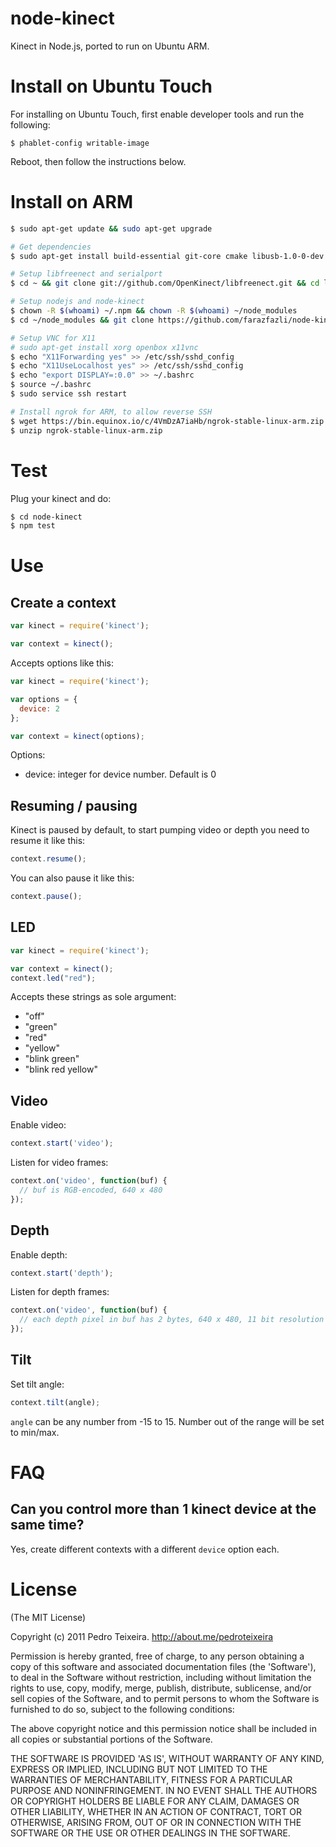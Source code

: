 # node-kinect

Kinect in Node.js, ported to run on Ubuntu ARM.

# Install on Ubuntu Touch

For installing on Ubuntu Touch, first enable developer tools and run the following:

```
$ phablet-config writable-image
```

Reboot, then follow the instructions below.

# Install on ARM

```sh
$ sudo apt-get update && sudo apt-get upgrade

# Get dependencies
$ sudo apt-get install build-essential git-core cmake libusb-1.0-0-dev libfreenect-dev libxmu-dev libxi-dev freeglut3-dev usbutils libkrb5-dev nodejs-legacy npm

# Setup libfreenect and serialport
$ cd ~ && git clone git://github.com/OpenKinect/libfreenect.git && cd libfreenect && mkdir build && cd build && export CC=/usr/bin/gcc && export CXX=/usr/bin/g++ && cmake .. && make && sudo make install && cd /usr/lib && sudo ln -s ~/libfreenect/build/lib/* . && sudo ldconfig /usr/local/lib64/ && cd ~/ && npm install serialport

# Setup nodejs and node-kinect
$ chown -R $(whoami) ~/.npm && chown -R $(whoami) ~/node_modules
$ cd ~/node_modules && git clone https://github.com/farazfazli/node-kinect-ubuntu.git && cd node-kinect-ubuntu && npm install && cd ~/

# Setup VNC for X11
# sudo apt-get install xorg openbox x11vnc
$ echo "X11Forwarding yes" >> /etc/ssh/sshd_config
$ echo "X11UseLocalhost yes" >> /etc/ssh/sshd_config
$ echo "export DISPLAY=:0.0" >> ~/.bashrc
$ source ~/.bashrc
$ sudo service ssh restart

# Install ngrok for ARM, to allow reverse SSH
$ wget https://bin.equinox.io/c/4VmDzA7iaHb/ngrok-stable-linux-arm.zip
$ unzip ngrok-stable-linux-arm.zip
```

# Test

Plug your kinect and do:

```sh
$ cd node-kinect
$ npm test
```

# Use

## Create a context

```js
var kinect = require('kinect');

var context = kinect();
```

Accepts options like this:

```js
var kinect = require('kinect');

var options = {
  device: 2
};

var context = kinect(options);
```


Options:

* device: integer for device number. Default is 0

## Resuming / pausing

Kinect is paused by default, to start pumping video or depth you need to resume it like this:

```js
context.resume();
```

You can also pause it like this:

```js
context.pause();
```

## LED

```js
var kinect = require('kinect');

var context = kinect();
context.led("red");
```

Accepts these strings as sole argument:

* "off"
* "green"
* "red"
* "yellow"
* "blink green"
* "blink red yellow"

## Video

Enable video:

```js
context.start('video');
```

Listen for video frames:

```js
context.on('video', function(buf) {
  // buf is RGB-encoded, 640 x 480
});
```

## Depth

Enable depth:

```js
context.start('depth');
```

Listen for depth frames:

```js
context.on('video', function(buf) {
  // each depth pixel in buf has 2 bytes, 640 x 480, 11 bit resolution
});
```

## Tilt

Set tilt angle:

```js
context.tilt(angle);
```

`angle` can be any number from -15 to 15. Number out of the range will be set to min/max.

# FAQ

## Can you control more than 1 kinect device at the same time?

Yes, create different contexts with a different `device` option each.

# License

(The MIT License)

Copyright (c) 2011 Pedro Teixeira. http://about.me/pedroteixeira

Permission is hereby granted, free of charge, to any person obtaining a copy of this software and associated documentation files (the 'Software'), to deal in the Software without restriction, including without limitation the rights to use, copy, modify, merge, publish, distribute, sublicense, and/or sell copies of the Software, and to permit persons to whom the Software is furnished to do so, subject to the following conditions:

The above copyright notice and this permission notice shall be included in all copies or substantial portions of the Software.

THE SOFTWARE IS PROVIDED 'AS IS', WITHOUT WARRANTY OF ANY KIND, EXPRESS OR IMPLIED, INCLUDING BUT NOT LIMITED TO THE WARRANTIES OF MERCHANTABILITY, FITNESS FOR A PARTICULAR PURPOSE AND NONINFRINGEMENT. IN NO EVENT SHALL THE AUTHORS OR COPYRIGHT HOLDERS BE LIABLE FOR ANY CLAIM, DAMAGES OR OTHER LIABILITY, WHETHER IN AN ACTION OF CONTRACT, TORT OR OTHERWISE, ARISING FROM, OUT OF OR IN CONNECTION WITH THE SOFTWARE OR THE USE OR OTHER DEALINGS IN THE SOFTWARE.
